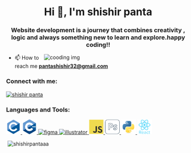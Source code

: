 <h1 align="center">Hi 👋, I'm shishir panta</h1>
<h3 align="center">Website development is a journey that combines creativity , logic and always something new to learn and explore.happy coding!!</h3>
<img align="right" alt="cooding img" width="400" src="https://images.search.yahoo.com/images/view;_ylt=AwrO_Fd1krNm0isGHZGJzbkF;_ylu=c2VjA3NyBHNsawNpbWcEb2lkAzNlMDM4ZTFhZjI1ZDJjZTYzOTVjNDAzZjZkNzQxMTkzBGdwb3MDNDEEaXQDYmluZw--?back=https%3A%2F%2Fimages.search.yahoo.com%2Fsearch%2Fimages%3Fp%3Danimated%2Bcoding%2Bgif%2Bimage%2Bfor%2Bboys%26ei%3DUTF-8%26fr%3Dmcafee%26fr2%3Dp%253As%252Cv%253Ai%252Cm%253Asb-top%26tab%3Dorganic%26ri%3D41&w=245&h=180&imgurl=user-images.githubusercontent.com%2F24664153%2F197371678-9a748b89-0ae7-4446-841e-18396e7bc0ab.gif&rurl=https%3A%2F%2Fgithub.com%2Fariefwijaya&size=92.1KB&p=animated+coding+gif+image+for+boys&oid=3e038e1af25d2ce6395c403f6d741193&fr2=p%3As%2Cv%3Ai%2Cm%3Asb-top&fr=mcafee&tt=ariefwijaya+%28Arief+Wijaya%29+%C2%B7+GitHub&b=0&ni=160&no=41&ts=&tab=organic&sigr=AD8yGC_5sTub&sigb=zLak61v0Ui.F&sigi=YH5fiRcKwRle&sigt=aofntC0ux.6t&.crumb=68xfkLHWJrT&fr=mcafee&fr2=p%3As%2Cv%3Ai%2Cm%3Asb-top">


- 📫 How to reach me **pantashishir32@gmail.com**

<h3 align="left">Connect with me:</h3>
<p align="left">
<a href="https://fb.com/shishir panta" target="blank"><img align="center" src="https://raw.githubusercontent.com/rahuldkjain/github-profile-readme-generator/master/src/images/icons/Social/facebook.svg" alt="shishir panta" height="30" width="40" /></a>
</p>
<h3 align="left">Languages and Tools:</h3>
<p align="left"> <a href="https://www.cprogramming.com/" target="_blank" rel="noreferrer"> <img src="https://raw.githubusercontent.com/devicons/devicon/master/icons/c/c-original.svg" alt="c" width="40" height="40"/> </a> <a href="https://www.w3schools.com/cpp/" target="_blank" rel="noreferrer"> <img src="https://raw.githubusercontent.com/devicons/devicon/master/icons/cplusplus/cplusplus-original.svg" alt="cplusplus" width="40" height="40"/> </a> <a href="https://www.figma.com/" target="_blank" rel="noreferrer"> <img src="https://www.vectorlogo.zone/logos/figma/figma-icon.svg" alt="figma" width="40" height="40"/> </a> <a href="https://www.adobe.com/in/products/illustrator.html" target="_blank" rel="noreferrer"> <img src="https://www.vectorlogo.zone/logos/adobe_illustrator/adobe_illustrator-icon.svg" alt="illustrator" width="40" height="40"/> </a> <a href="https://developer.mozilla.org/en-US/docs/Web/JavaScript" target="_blank" rel="noreferrer"> <img src="https://raw.githubusercontent.com/devicons/devicon/master/icons/javascript/javascript-original.svg" alt="javascript" width="40" height="40"/> </a> <a href="https://www.photoshop.com/en" target="_blank" rel="noreferrer"> <img src="https://raw.githubusercontent.com/devicons/devicon/master/icons/photoshop/photoshop-line.svg" alt="photoshop" width="40" height="40"/> </a> <a href="https://www.python.org" target="_blank" rel="noreferrer"> <img src="https://raw.githubusercontent.com/devicons/devicon/master/icons/python/python-original.svg" alt="python" width="40" height="40"/> </a> <a href="https://reactjs.org/" target="_blank" rel="noreferrer"> <img src="https://raw.githubusercontent.com/devicons/devicon/master/icons/react/react-original-wordmark.svg" alt="react" width="40" height="40"/> </a> </p>

<p>&nbsp;<img align="center" src="https://github-readme-stats.vercel.app/api?username=shishirpantaaa&show_icons=true&locale=en" alt="shishirpantaaa" /></p>
